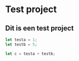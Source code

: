 # Test project

## Dit is een test project

```javascript
let testa = 1;
let testb = 5;

let c = testa + testb;
```
